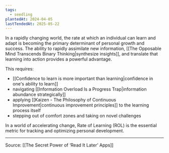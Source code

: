 ```yaml
---
tags:
  - seedling
plantedAt: 2024-04-05
lastTendedAt: 2025-05-22
---
```

In a rapidly changing world, the rate at which an individual can learn and adapt is becoming the primary determinant of personal growth and success. The ability to rapidly assimilate new information, [[The Opposable Mind Transcends Binary Thinking|synthesize insights]], and translate that learning into action provides a powerful advantage.

This requires:
- [[Confidence to learn is more important than learning|confidence in one's ability to learn]]
- navigating [[Information Overload Is a Progress Trap|information abundance strategically]]
- applying [[Kaizen - The Philosophy of Continuous Improvement|continuous improvement principles]] to the learning process itself
- stepping out of comfort zones and taking on novel challenges

In a world of accelerating change, Rate of Learning (ROL) is the essential metric for tracking and optimizing personal development.

---

Source: [[The Secret Power of ‘Read It Later’ Apps]]
